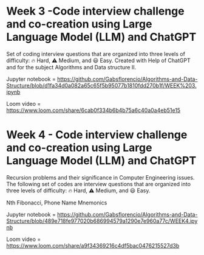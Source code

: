 # Week 3 -Code interview challenge and co-creation using Large Language Model (LLM) and ChatGPT
Set of coding interview questions that are organized into three levels of difficulty: 🔥 Hard, ⚠️ Medium, and 😃 Easy. Created with Help of ChatGPT and for the subject Algorithms and Data structure II.

Jupyter notebook = https://github.com/Gabsflorencio/Algorithms-and-Data-Structure/blob/d1fa34d0a082a65c65f5b95077b1810fdd270b1f/WEEK%203.ipynb

Loom video = https://www.loom.com/share/6cab0f334b6b4b75a6c40a0a4eb51e15

# Week 4 - Code interview challenge and co-creation using Large Language Model (LLM) and ChatGPT

Recursion problems and their significance in Computer Engineering issues. The following set of codes are interview questions that are organized into three levels of difficulty: 🔥 Hard, ⚠️ Medium, and 😃 Easy.

Nth Fibonacci, Phone Name Mnemonics

Jupyter notebook = https://github.com/Gabsflorencio/Algorithms-and-Data-Structure/blob/489e718fe977020b686994579a1290e7e960a77c/WEEK4.ipynb

Loom video = https://www.loom.com/share/a9f34369216c4df5bac0476215527d3b




